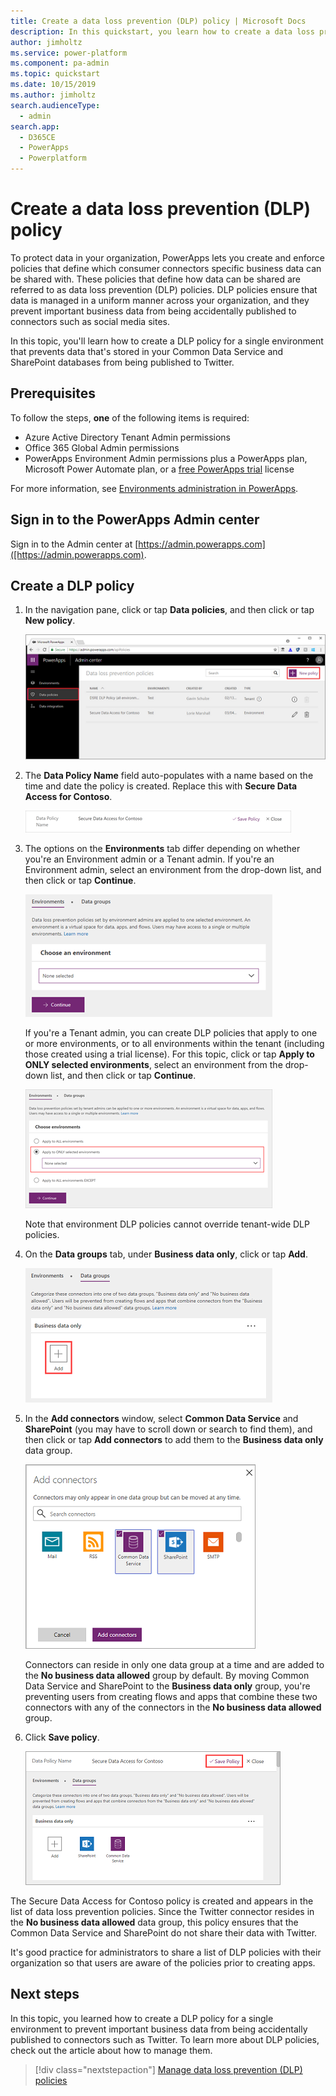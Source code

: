 ```yaml
---
title: Create a data loss prevention (DLP) policy | Microsoft Docs
description: In this quickstart, you learn how to create a data loss prevention (DLP) policy in PowerApps
author: jimholtz
ms.service: power-platform
ms.component: pa-admin
ms.topic: quickstart
ms.date: 10/15/2019
ms.author: jimholtz
search.audienceType: 
  - admin
search.app: 
  - D365CE
  - PowerApps
  - Powerplatform
---
```


# Create a data loss prevention (DLP) policy
To protect data in your organization, PowerApps lets you create and enforce policies that define which consumer connectors specific business data can be shared with. These policies that define how data can be shared are referred to as data loss prevention (DLP) policies. DLP policies ensure that data is managed in a uniform manner across your organization, and they prevent important business data from being accidentally published to connectors such as social media sites.

In this topic, you'll learn how to create a DLP policy for a single environment that prevents data that's stored in your Common Data Service and SharePoint databases from being published to Twitter.

## Prerequisites
To follow the steps, **one** of the following items is required:
* Azure Active Directory Tenant Admin permissions
* Office 365 Global Admin permissions
* PowerApps Environment Admin permissions plus a PowerApps plan, Microsoft Power Automate plan, or a [free PowerApps trial](https://docs.microsoft.com/powerapps/maker/signup-for-powerapps) license

For more information, see [Environments administration in PowerApps](environments-administration.md).

## Sign in to the PowerApps Admin center
Sign in to the Admin center at [https://admin.powerapps.com]([https://admin.powerapps.com).

## Create a DLP policy
1. In the navigation pane, click or tap **Data policies**, and then click or tap **New policy**.

    ![](./media/create-dlp-policy/new-data-policy.png)
2. The **Data Policy Name** field auto-populates with a name based on the time and date the policy is created. Replace this with **Secure Data Access for Contoso**.

    ![](./media/create-dlp-policy/policy-name.png)
3. The options on the **Environments** tab differ depending on whether you're an Environment admin or a Tenant admin. If you're an Environment admin, select an environment from the drop-down list, and then click or tap **Continue**.

    ![](./media/create-dlp-policy/select-environment.png)

    If you're a Tenant admin, you can create DLP policies that apply to one or more environments, or to all environments within the tenant (including those created using a trial license). For this topic, click or tap **Apply to ONLY selected environments**, select an environment from the drop-down list, and then click or tap **Continue**.

    ![](./media/create-dlp-policy/select-environment-tenant.png)

    Note that environment DLP policies cannot override tenant-wide DLP policies.
4. On the **Data groups** tab, under **Business data only**, click or tap **Add**.

    ![](./media/create-dlp-policy/data-groups.png)
5. In the **Add connectors** window, select **Common Data Service** and **SharePoint** (you may have to scroll down or search to find them), and then click or tap **Add connectors** to add them to the **Business data only** data group.

    ![](./media/create-dlp-policy/add-connectors.png)

    Connectors can reside in only one data group at a time and are added to the **No business data allowed** group by default. By moving Common Data Service and SharePoint to the **Business data only** group, you're preventing users from creating flows and apps that combine these two connectors with any of the connectors in the **No business data allowed** group.

6. Click **Save policy**.

    ![](./media/create-dlp-policy/save-policy.png)

The Secure Data Access for Contoso policy is created and appears in the list of data loss prevention policies. Since the Twitter connector resides in the **No business data allowed** data group, this policy ensures that the Common Data Service and SharePoint do not share their data with Twitter.

It's good practice for administrators to share a list of DLP policies with their organization so that users are aware of the policies prior to creating apps.

## Next steps
In this topic, you learned how to create a DLP policy for a single environment to prevent important business data from being accidentally published to connectors such as Twitter. To learn more about DLP policies, check out the article about how to manage them.

> [!div class="nextstepaction"]
> [Manage data loss prevention (DLP) policies](prevent-data-loss.md)
